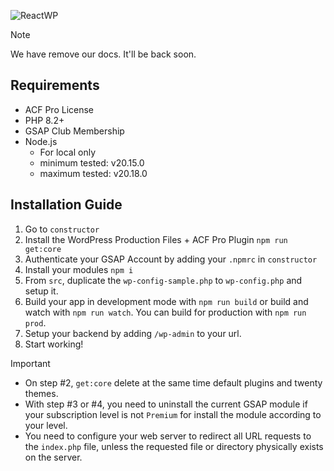![ReactWP](https://reactwp.com/github-image/banner-black.jpg)

> [!NOTE]
> We have remove our docs. It'll be back soon.

## Requirements
- ACF Pro License
- PHP 8.2+
- GSAP Club Membership
- Node.js
	- For local only
	- minimum tested: v20.15.0
	- maximum tested: v20.18.0

## Installation Guide
1. Go to `constructor`
2. Install the WordPress Production Files + ACF Pro Plugin `npm run get:core`
3. Authenticate your GSAP Account by adding your `.npmrc` in `constructor`
4. Install your modules `npm i`
5. From `src`, duplicate the `wp-config-sample.php` to `wp-config.php` and setup it.
6. Build your app in development mode with `npm run build` or build and watch with `npm run watch`. You can build for production with `npm run prod`.
7. Setup your backend by adding `/wp-admin` to your url.
8. Start working!

> [!IMPORTANT]
> - On step #2, `get:core` delete at the same time default plugins and twenty themes.
> - With step #3 or #4, you need to uninstall the current GSAP module if your subscription level is not `Premium` for install the module according to your level.
> - You need to configure your web server to redirect all URL requests to the `index.php` file, unless the requested file or directory physically exists on the server.